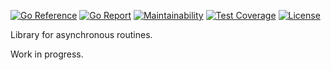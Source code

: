 [![Go Reference](https://pkg.go.dev/badge/github.com/Denisss025/go-async.svg)](https://pkg.go.dev/github.com/Denisss025/go-async)
[![Go Report](https://goreportcard.com/badge/Denisss025/go-async)](https://goreportcard.com/report/Denisss025/go-async)
[![Maintainability](https://api.codeclimate.com/v1/badges/a40bb4190528e91a5df9/maintainability)](https://codeclimate.com/github/Denisss025/go-async/maintainability)
[![Test Coverage](https://api.codeclimate.com/v1/badges/a40bb4190528e91a5df9/test_coverage)](https://codeclimate.com/github/Denisss025/go-async/test_coverage)
[![License](https://img.shields.io/badge/License-MIT-blue.svg)](https://github.com/Denisss025/go-async/blob/main/LICENSE)


Library for asynchronous routines.

Work in progress.
